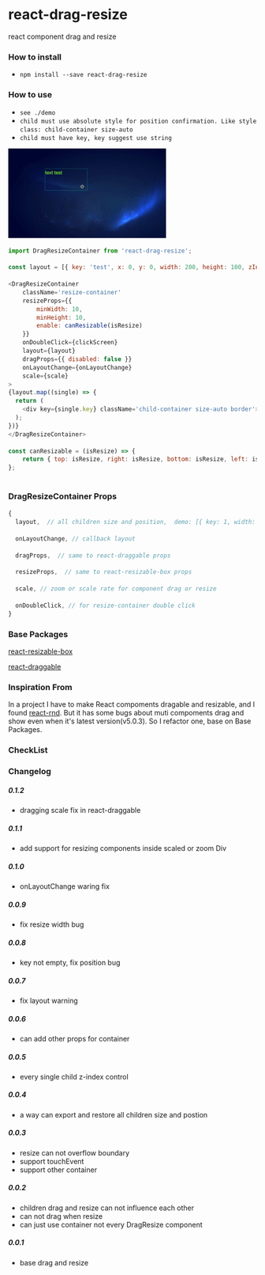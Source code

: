 # react-drag-resize
react component drag and resize

### How to install
- `npm install --save react-drag-resize`

### How to use
- `see ./demo`
- `child must use absolute style for position confirmation. Like style class: child-container size-auto`
-  `child must have key, key suggest use string`

![demo](./demo/demo.gif)

```javascript
import DragResizeContainer from 'react-drag-resize';

const layout = [{ key: 'test', x: 0, y: 0, width: 200, height: 100, zIndex: 1 }]

<DragResizeContainer
    className='resize-container'
    resizeProps={{ 
        minWidth: 10, 
        minHeight: 10, 
        enable: canResizable(isResize) 
    }}
    onDoubleClick={clickScreen}
    layout={layout}
    dragProps={{ disabled: false }}
    onLayoutChange={onLayoutChange}
    scale={scale}
>
{layout.map((single) => {
  return (
    <div key={single.key} className='child-container size-auto border'>text test</div>
  );
})}
</DragResizeContainer>

const canResizable = (isResize) => {
    return { top: isResize, right: isResize, bottom: isResize, left: isResize, topRight: isResize, bottomRight: isResize, bottomLeft: isResize, topLeft: isResize };
};
  

```
### DragResizeContainer Props
```javascript
{
  layout,  // all children size and position,  demo: [{ key: 1, width: 100, height: 1000, x: 0, y: 0, zIndex: 1 } ]

  onLayoutChange, // callback layout

  dragProps,  // same to react-draggable props

  resizeProps,  // same to react-resizable-box props

  scale, // zoom or scale rate for component drag or resize

  onDoubleClick, // for resize-container double click
}
```

### Base Packages
[react-resizable-box](https://github.com/bokuweb/react-resizable-box)

[react-draggable](https://github.com/mzabriskie/react-draggable)

### Inspiration From

In a project I have to make React compoments dragable and resizable, and I found [react-rnd](https://github.com/bokuweb/react-rnd). But it has some bugs about muti compoments drag and show even when it's latest version(v5.0.3).
So I refactor one, base on Base Packages.

### CheckList

### Changelog
##### 0.1.2
* dragging scale fix in react-draggable

##### 0.1.1
* add support for resizing components inside scaled or zoom Div

##### 0.1.0
* onLayoutChange waring fix

##### 0.0.9
* fix resize width bug

##### 0.0.8
* key not empty, fix position bug

##### 0.0.7
* fix layout warning

##### 0.0.6
* can add other props for container

##### 0.0.5
* every single child z-index control

##### 0.0.4
* a way can export and restore all children size and postion

##### 0.0.3
* resize can not overflow boundary
* support touchEvent
* support other container

##### 0.0.2
* children drag and resize can not influence each other
* can not drag when resize
* can just use container not every DragResize component

##### 0.0.1
* base drag and resize
